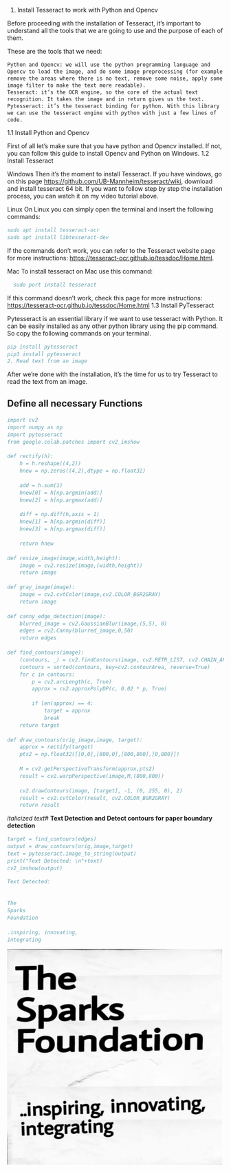 1. Install Tesseract to work with Python and Opencv

Before proceeding with the installation of Tesseract, it’s important to understand all the tools that we are going to use and the purpose of each of them.

These are the tools that we need:

    Python and Opencv: we will use the python programming language and Opencv to load the image, and do some image preprocessing (for example remove the areas where there is no text, remove some noise, apply some image filter to make the text more readable).
    Tesseract: it’s the OCR engine, so the core of the actual text recognition. It takes the image and in return gives us the text.
    Pytesseract: it’s the tesseract binding for python. With this library we can use the tesseract engine with python with just a few lines of code.

1.1 Install Python and Opencv

First of all let’s make sure that you have python and Opencv installed. If not, you can follow this guide to install Opencv and Python on Windows.
1.2 Install Tesseract

Windows
Then it’s the moment to install Tesseract.
If you have windows, go on this page https://github.com/UB-Mannheim/tesseract/wiki, download and install tesseract 64 bit.
If you want to follow step by step the installation process, you can watch it on my video tutorial above.

Linux
On Linux you can simply open the terminal and insert the following commands:

```bib
sudo apt install tesseract-ocr
sudo apt install libtesseract-dev
```

If the commands don’t work, you can refer to the Tesseract website page for more instructions: https://tesseract-ocr.github.io/tessdoc/Home.html.

Mac
To install tesseract on Mac use this command:

```bib
  sudo port install tesseract
```
If this command doesn’t work, check this page for more instructions: https://tesseract-ocr.github.io/tessdoc/Home.html
1.3 Install PyTesseract

Pytesseract is an essential library if we want to use tesseract with Python. It can be easily installed as any other python library using the pip command.
So copy the following commands on your terminal.
```bib
pip install pytesseract
pip3 install pytesseract
2. Read text from an image
```
After we’re done with the installation, it’s the time for us to try Tesseract to read the text from an image.

## **Define all necessary Functions**
```bib
import cv2
import numpy as np
import pytesseract
from google.colab.patches import cv2_imshow

def rectify(h):
    h = h.reshape((4,2))
    hnew = np.zeros((4,2),dtype = np.float32)

    add = h.sum(1)
    hnew[0] = h[np.argmin(add)]
    hnew[2] = h[np.argmax(add)]

    diff = np.diff(h,axis = 1)
    hnew[1] = h[np.argmin(diff)]
    hnew[3] = h[np.argmax(diff)]

    return hnew

def resize_image(image,width,height):
	image = cv2.resize(image,(width,height))
	return image

def gray_image(image):
	image = cv2.cvtColor(image,cv2.COLOR_BGR2GRAY)
	return image

def canny_edge_detection(image):
	blurred_image = cv2.GaussianBlur(image,(5,5), 0)
	edges = cv2.Canny(blurred_image,0,50)
	return edges

def find_contours(image):
	(contours, _) = cv2.findContours(image, cv2.RETR_LIST, cv2.CHAIN_APPROX_NONE)
	contours = sorted(contours, key=cv2.contourArea, reverse=True)
	for c in contours:
	    p = cv2.arcLength(c, True)
	    approx = cv2.approxPolyDP(c, 0.02 * p, True)

	    if len(approx) == 4:
	        target = approx
	        break
	return target

def draw_contours(orig_image,image, target):
	approx = rectify(target)
	pts2 = np.float32([[0,0],[800,0],[800,800],[0,800]])

	M = cv2.getPerspectiveTransform(approx,pts2)
	result = cv2.warpPerspective(image,M,(800,800))

	cv2.drawContours(image, [target], -1, (0, 255, 0), 2)
	result = cv2.cvtColor(result, cv2.COLOR_BGR2GRAY)
	return result

```

*italicized text*# **Text Detection and Detect contours for paper boundary detection**
```bib
target = find_contours(edges)
output = draw_contours(orig,image,target)
text = pytesseract.image_to_string(output)
print("Text Detected: \n"+text)
cv2_imshow(output)
```

```bib
Text Detected: 
 

The
Sparks
Foundation

.inspiring, innovating,
integrating
```
<a >
  <img align="left" width="500px" src="https://github.com/eagleanurag/TSF-Internship/blob/main/Task-1-Optical-Character-Recognition/output.png" />
</a>
